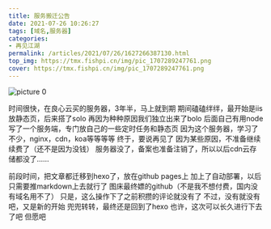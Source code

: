 ```yaml
---
title: 服务搬迁公告
date: 2021-07-26 10:26:27
tags: [域名,服务器]
categories: 
- 再见江湖
permalink: /articles/2021/07/26/1627266387130.html
top_img: https://tmx.fishpi.cn/img/pic_1707289247761.png
cover: https://tmx.fishpi.cn/img/pic_1707289247761.png
---
```

![picture 0](https://tmx.fishpi.cn/img/pic_1707289247761.png)  


时间很快，在良心云买的服务器，3年半，马上就到期
期间磕磕绊绊，最开始是iis放静态页，后来搭了solo
再因为种种原因我们独立出来了bolo
后面自己有用node写了一个服务端，专门放自己的一些定时任务和静态页
因为这个服务器，学习了不少，nginx，cdn，koa等等等等
终于，要说再见了
因为某些原因，不准备继续续费了（还不是因为没钱）
服务器没了，备案也准备注销了，所以以后cdn云存储都没了……

前段时间，把文章都迁移到hexo了，放在github pages上
加上了自动部署，以后只需要推markdown上去就行了
图床最终嫖的github（不是我不想付费，国内没有域名用不了）
只是，这么操作下了之前积攒的评论就没有了
不过，没有就没有吧，又是新的开始
兜兜转转，最终还是回到了hexo
也许，这次可以长久进行下去了吧
但愿吧

